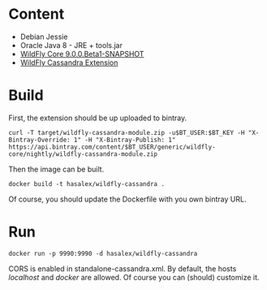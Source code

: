 # Content

* Debian Jessie
* Oracle Java 8 - JRE + tools.jar
* [WildFly Core 9.0.0.Beta1-SNAPSHOT](https://github.com/wildfly/wildfly-core)
* [WildFly Cassandra Extension](https://github.com/hawkular/wildfly-cassandra/)

# Build

First, the extension should be up uploaded to bintray.

    curl -T target/wildfly-cassandra-module.zip -u$BT_USER:$BT_KEY -H "X-Bintray-Override: 1" -H "X-Bintray-Publish: 1" https://api.bintray.com/content/$BT_USER/generic/wildfly-core/nightly/wildfly-cassandra-module.zip

Then the image can be built.

	docker build -t hasalex/wildfly-cassandra .

Of course, you should update the Dockerfile with you own bintray URL.

# Run

    docker run -p 9990:9990 -d hasalex/wildfly-cassandra

CORS is enabled in standalone-cassandra.xml. By default, the hosts _localhost_ and _docker_ are allowed. Of course you can (should) customize it.

